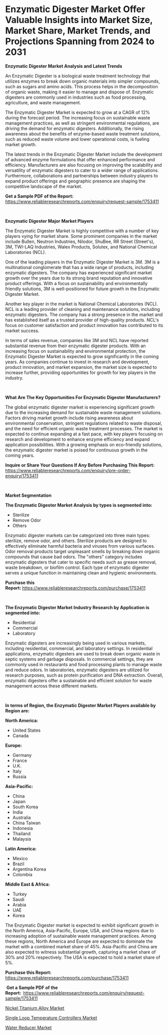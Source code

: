 <p><h1>Enzymatic Digester Market Offer Valuable Insights into Market Size, Market Share, Market Trends, and Projections Spanning from 2024 to 2031</h1></p><p><strong>Enzymatic Digester Market Analysis and Latest Trends</strong></p>
<p><p>An Enzymatic Digester is a biological waste treatment technology that utilizes enzymes to break down organic materials into simpler compounds, such as sugars and amino acids. This process helps in the decomposition of organic waste, making it easier to manage and dispose of. Enzymatic digesters are commonly used in industries such as food processing, agriculture, and waste management.</p><p>The Enzymatic Digester Market is expected to grow at a CAGR of 12% during the forecast period. The increasing focus on sustainable waste management practices, as well as stringent environmental regulations, are driving the demand for enzymatic digesters. Additionally, the rising awareness about the benefits of enzyme-based waste treatment solutions, such as reduced waste volume and lower operational costs, is fueling market growth.</p><p>The latest trends in the Enzymatic Digester Market include the development of advanced enzyme formulations that offer enhanced performance and efficiency. Manufacturers are also focusing on improving the scalability and versatility of enzymatic digesters to cater to a wider range of applications. Furthermore, collaborations and partnerships between industry players to expand product offerings and geographic presence are shaping the competitive landscape of the market.</p></p>
<p><strong>Get a Sample PDF of the Report:&nbsp;</strong> <a href="https://www.reliableresearchreports.com/enquiry/request-sample/1753411">https://www.reliableresearchreports.com/enquiry/request-sample/1753411</a></p>
<p>&nbsp;</p>
<p><strong>Enzymatic Digester Major Market Players</strong></p>
<p><p>The Enzymatic Digester Market is highly competitive with a number of key players vying for market share. Some prominent companies in the market include Bullen, Neutron Industries, Nilodor, ShuBee, RR Street (Street's), 3M, TWI-LAQ Industries, Walex Products, Solutex, and National Chemical Laboratories (NCL).</p><p>One of the leading players in the Enzymatic Digester Market is 3M. 3M is a multinational conglomerate that has a wide range of products, including enzymatic digesters. The company has experienced significant market growth over the years due to its strong brand reputation and innovative product offerings. With a focus on sustainability and environmentally friendly solutions, 3M is well-positioned for future growth in the Enzymatic Digester Market.</p><p>Another key player in the market is National Chemical Laboratories (NCL). NCL is a leading provider of cleaning and maintenance solutions, including enzymatic digesters. The company has a strong presence in the market and has established itself as a trusted provider of high-quality products. NCL's focus on customer satisfaction and product innovation has contributed to its market success.</p><p>In terms of sales revenue, companies like 3M and NCL have reported substantial revenue from their enzymatic digester products. With an increasing focus on sustainability and environmental protection, the Enzymatic Digester Market is expected to grow significantly in the coming years. As companies continue to invest in research and development, product innovation, and market expansion, the market size is expected to increase further, providing opportunities for growth for key players in the industry.</p></p>
<p>&nbsp;</p>
<p><strong>What Are The Key Opportunities For Enzymatic Digester Manufacturers?</strong></p>
<p><p>The global enzymatic digester market is experiencing significant growth due to the increasing demand for sustainable waste management solutions. Factors driving market growth include rising awareness about environmental conservation, stringent regulations related to waste disposal, and the need for efficient organic waste treatment processes. The market is expected to continue expanding at a fast pace, with key players focusing on research and development to enhance enzyme efficiency and expand application possibilities. With a growing emphasis on eco-friendly solutions, the enzymatic digester market is poised for continuous growth in the coming years.</p></p>
<p><strong>Inquire or Share Your Questions If Any Before Purchasing This Report:</strong> <a href="https://www.reliableresearchreports.com/enquiry/pre-order-enquiry/1753411">https://www.reliableresearchreports.com/enquiry/pre-order-enquiry/1753411</a></p>
<p>&nbsp;</p>
<p><strong>Market Segmentation</strong></p>
<p><strong>The Enzymatic Digester Market Analysis by types is segmented into:</strong></p>
<p><ul><li>Sterilize</li><li>Remove Odor</li><li>Others</li></ul></p>
<p><p>Enzymatic digester markets can be categorized into three main types: sterilize, remove odor, and others. Sterilize products are designed to effectively eliminate harmful bacteria and viruses from various surfaces. Odor removal products target unpleasant smells by breaking down organic compounds that cause bad odors. The "others" category includes enzymatic digesters that cater to specific needs such as grease removal, waste breakdown, or biofilm control. Each type of enzymatic digester serves a unique function in maintaining clean and hygienic environments.</p></p>
<p><strong>Purchase this Report:&nbsp;</strong><a href="https://www.reliableresearchreports.com/purchase/1753411">https://www.reliableresearchreports.com/purchase/1753411</a></p>
<p>&nbsp;</p>
<p><strong>The Enzymatic Digester Market Industry Research by Application is segmented into:</strong></p>
<p><ul><li>Residential</li><li>Commercial</li><li>Laboratory</li></ul></p>
<p><p>Enzymatic digesters are increasingly being used in various markets, including residential, commercial, and laboratory settings. In residential applications, enzymatic digesters are used to break down organic waste in septic systems and garbage disposals. In commercial settings, they are commonly used in restaurants and food processing plants to manage waste and reduce odors. In laboratories, enzymatic digesters are utilized for research purposes, such as protein purification and DNA extraction. Overall, enzymatic digesters offer a sustainable and efficient solution for waste management across these different markets.</p></p>
<p>&nbsp;</p>
<p><strong>In terms of Region, the Enzymatic Digester Market Players available by Region are:</strong></p>
<p>
    <p> <strong> North America: </strong>
        <ul>
            <li>United States</li>
            <li>Canada</li>
        </ul>
        </p> 
    <p> <strong> Europe: </strong>
        <ul>
            <li>Germany</li>
            <li>France</li>
            <li>U.K.</li>
            <li>Italy</li>
            <li>Russia</li>
        </ul>
        </p> 
    <p> <strong> Asia-Pacific: </strong>
        <ul>
            <li>China</li>
            <li>Japan</li>
            <li>South Korea</li>
            <li>India</li>
            <li>Australia</li>
            <li>China Taiwan</li>
            <li>Indonesia</li>
            <li>Thailand</li>
            <li>Malaysia</li>
        </ul>
        </p> 
    <p> <strong> Latin America: </strong>
        <ul>
            <li>Mexico</li>
            <li>Brazil</li>
            <li>Argentina Korea</li>
            <li>Colombia</li>
        </ul>
        </p> 
    <p> <strong> Middle East & Africa: </strong>
        <ul>
            <li>Turkey</li>
            <li>Saudi</li>
            <li>Arabia</li>
            <li>UAE</li>
            <li>Korea</li>
        </ul>
    </p>
    </p>
<p><p>The Enzymatic Digester market is expected to exhibit significant growth in the North America, Asia-Pacific, Europe, USA, and China regions due to increasing adoption of sustainable waste management practices. Among these regions, North America and Europe are expected to dominate the market with a combined market share of 45%. Asia-Pacific and China are also expected to witness substantial growth, capturing a market share of 30% and 20% respectively. The USA is expected to hold a market share of 5%.</p></p>
<p><strong>Purchase this Report: </strong><a href="https://www.reliableresearchreports.com/purchase/1753411">https://www.reliableresearchreports.com/purchase/1753411</a></p>
<p>&nbsp;<strong>Get a Sample PDF of the Report:&nbsp;&nbsp;</strong><a href="https://www.reliableresearchreports.com/enquiry/request-sample/1753411">https://www.reliableresearchreports.com/enquiry/request-sample/1753411</a></p>
<p><strong></strong></p>
<p><p><a href="https://github.com/eeaveuhhh/Market-Research-Report-List-1/blob/main/nickel-titanium-alloy-market.md">Nickel Titanium Alloy Market</a></p><p><a href="https://view.publitas.com/reportprime-1/single-loop-temperature-controllers-market-challenges-opportunities-and-growth-drivers-and-major-market-players-forecasted-for-period-from-2023-2030/">Single Loop Temperature Controllers Market</a></p><p><a href="https://github.com/brentleyjimmiealvaradoz4l1rea/Market-Research-Report-List-1/blob/main/water-reducer-market.md">Water Reducer Market</a></p></p>